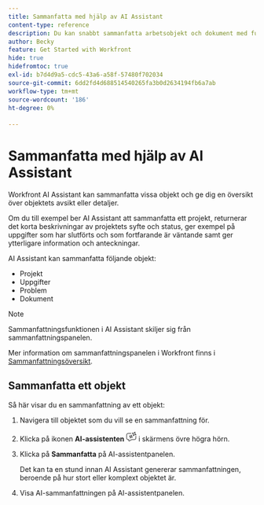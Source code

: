 ```yaml
---
title: Sammanfatta med hjälp av AI Assistant
content-type: reference
description: Du kan snabbt sammanfatta arbetsobjekt och dokument med funktionen Sammanfatta.
author: Becky
feature: Get Started with Workfront
hide: true
hidefromtoc: true
exl-id: b7d4d9a5-cdc5-43a6-a58f-57480f702034
source-git-commit: 6dd2fd4d688514540265fa3b0d2634194fb6a7ab
workflow-type: tm+mt
source-wordcount: '186'
ht-degree: 0%

---
```


# Sammanfatta med hjälp av AI Assistant

Workfront AI Assistant kan sammanfatta vissa objekt och ge dig en översikt över objektets avsikt eller detaljer.

Om du till exempel ber AI Assistant att sammanfatta ett projekt, returnerar det korta beskrivningar av projektets syfte och status, ger exempel på uppgifter som har slutförts och som fortfarande är väntande samt ger ytterligare information och anteckningar.

AI Assistant kan sammanfatta följande objekt:

* Projekt
* Uppgifter
* Problem
* Dokument

>[!NOTE]
>
>Sammanfattningsfunktionen i AI Assistant skiljer sig från sammanfattningspanelen.
>
>Mer information om sammanfattningspanelen i Workfront finns i [Sammanfattningsöversikt](/help/quicksilver/workfront-basics/the-new-workfront-experience/summary-overview.md).

## Sammanfatta ett objekt

Så här visar du en sammanfattning av ett objekt:

1. Navigera till objektet som du vill se en sammanfattning för.
1. Klicka på ikonen **AI-assistenten** ![AI-assistenten](assets/ai-assistant-icon.png) i skärmens övre högra hörn.
1. Klicka på **Sammanfatta** på AI-assistentpanelen.

   Det kan ta en stund innan AI Assistant genererar sammanfattningen, beroende på hur stort eller komplext objektet är.

1. Visa AI-sammanfattningen på AI-assistentpanelen.

